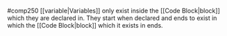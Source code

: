 #comp250 
[[variable|Variables]] only exist inside the [[Code Block|block]] which they are declared in. They start when declared and ends to exist in which the [[Code Block|block]] which it exists in ends. 